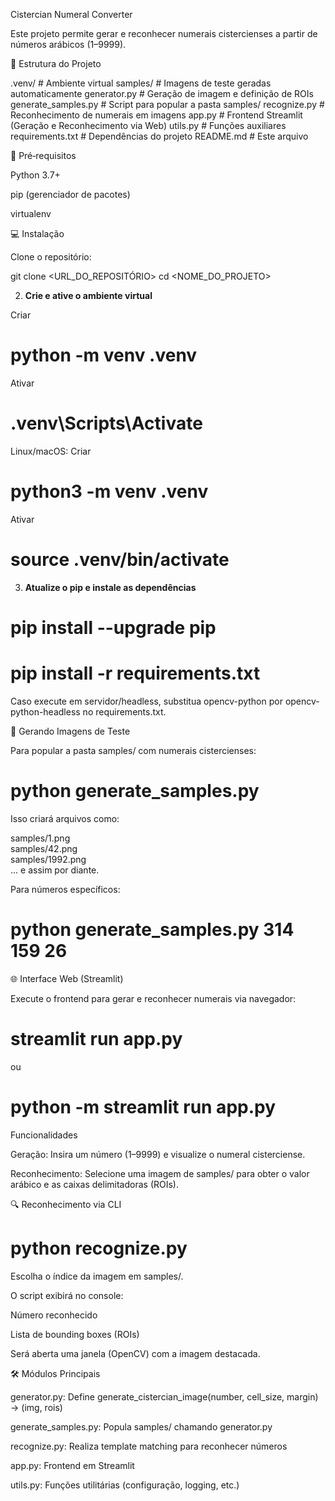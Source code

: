 Cistercian Numeral Converter

Este projeto permite gerar e reconhecer numerais cistercienses a partir de números arábicos (1–9999).

📂 Estrutura do Projeto

.venv/                 # Ambiente virtual
samples/               # Imagens de teste geradas automaticamente
generator.py           # Geração de imagem e definição de ROIs
generate_samples.py    # Script para popular a pasta samples/
recognize.py           # Reconhecimento de numerais em imagens
app.py                 # Frontend Streamlit (Geração e Reconhecimento via Web)
utils.py               # Funções auxiliares
requirements.txt       # Dependências do projeto
README.md              # Este arquivo

🚀 Pré‑requisitos

Python 3.7+

pip (gerenciador de pacotes)

virtualenv

💻 Instalação

Clone o repositório:

git clone <URL_DO_REPOSITÓRIO>
cd <NOME_DO_PROJETO>

2. **Crie e ative o ambiente virtual**
   
Criar
# python -m venv .venv
Ativar
# .venv\Scripts\Activate

Linux/macOS:
Criar
# python3 -m venv .venv
Ativar
# source .venv/bin/activate


3. **Atualize o pip e instale as dependências**

# pip install --upgrade pip
# pip install -r requirements.txt

Caso execute em servidor/headless, substitua opencv-python por opencv-python-headless no requirements.txt.

🎨 Gerando Imagens de Teste

Para popular a pasta samples/ com numerais cistercienses:

# python generate_samples.py

Isso criará arquivos como:

samples/1.png   
samples/42.png   
samples/1992.png   
... e assim por diante.   

Para números específicos:

# python generate_samples.py 314 159 26

🌐 Interface Web (Streamlit)

Execute o frontend para gerar e reconhecer numerais via navegador:

# streamlit run app.py
ou
# python -m streamlit run app.py

Funcionalidades

Geração: Insira um número (1–9999) e visualize o numeral cisterciense.

Reconhecimento: Selecione uma imagem de samples/ para obter o valor arábico e as caixas delimitadoras (ROIs).

🔍 Reconhecimento via CLI

# python recognize.py

Escolha o índice da imagem em samples/.

O script exibirá no console:

Número reconhecido

Lista de bounding boxes (ROIs)

Será aberta uma janela (OpenCV) com a imagem destacada.


🛠️ Módulos Principais

generator.py: Define generate_cistercian_image(number, cell_size, margin) → (img, rois)

generate_samples.py: Popula samples/ chamando generator.py

recognize.py: Realiza template matching para reconhecer números

app.py: Frontend em Streamlit

utils.py: Funções utilitárias (configuração, logging, etc.)
